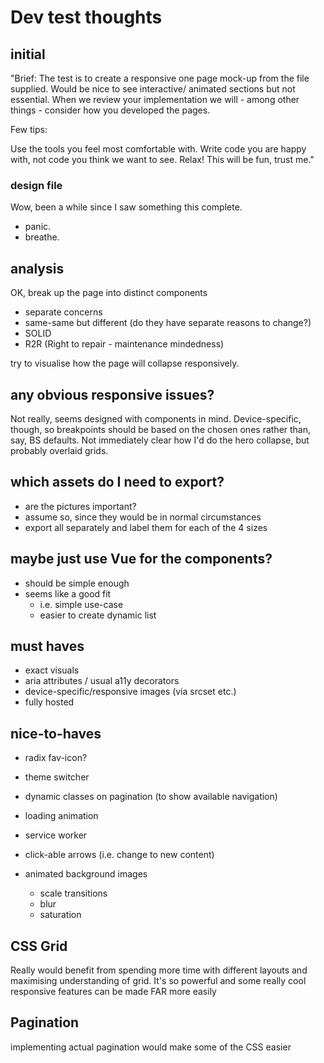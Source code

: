 # Dev test thoughts

## initial

"Brief: The test is to create a responsive one page mock-up from the file supplied. Would be nice to see interactive/ animated sections but not essential. When we review your implementation we will - among other things - consider how you developed the pages. 

Few tips:

Use the tools you feel most comfortable with. 
Write code you are happy with, not code you think we want to see.
Relax! This will be fun, trust me."

### design file

Wow, been a while since I saw something this complete.

- panic.
- breathe.

## analysis

OK, break up the page into distinct components

- separate concerns
- same-same but different (do they have separate reasons to change?)
- SOLID
- R2R (Right to repair - maintenance mindedness)

try to visualise how the page will collapse responsively.

## any obvious responsive issues?

Not really, seems designed with components in mind.
Device-specific, though, so breakpoints should be based on the chosen ones rather than, say, BS defaults.
Not immediately clear how I'd do the hero collapse, but probably overlaid grids.

## which assets do I need to export?

- are the pictures important?
- assume so, since they would be in normal circumstances
- export all separately and label them for each of the 4 sizes

## maybe just use Vue for the components?

- should be simple enough
- seems like a good fit
  - i.e. simple use-case
  - easier to create dynamic list

## must haves

- exact visuals
- aria attributes / usual a11y decorators
- device-specific/responsive images (via srcset etc.)  
- fully hosted

## nice-to-haves

- radix fav-icon?
- theme switcher
- dynamic classes on pagination (to show available navigation)
- loading animation
- service worker
- click-able arrows (i.e.  change to new content)
- animated background images

  - scale transitions
  - blur
  - saturation


## CSS Grid

Really would benefit from spending more time with different layouts and maximising understanding of grid.
It's so powerful and some really cool responsive features can be made FAR more easily 

## Pagination

implementing actual pagination would make some of the CSS easier
